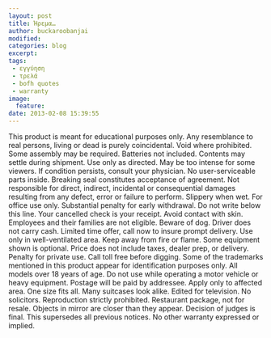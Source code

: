 ```yaml
---
layout: post
title: Ήρεμα…
author: buckaroobanjai
modified:
categories: blog
excerpt:
tags:
 - εγγύηση
 - τρελά
 - bofh quotes
 - warranty
image:
  feature:
date: 2013-02-08 15:39:55
---
```


This product is meant for educational purposes only.  Any resemblance to real persons, living or dead is purely coincidental.  Void where prohibited.  Some assembly may be required.  Batteries not included.  Contents may settle during shipment.  Use only as directed.  May be too intense for some viewers. If condition persists, consult your physician.  No user-serviceable parts inside. Breaking seal constitutes acceptance of agreement.  Not responsible for direct, indirect, incidental or consequential damages resulting from any defect, error or failure to perform.  Slippery when wet.  For office use only.  Substantial penalty for early withdrawal.  Do not write below this line.  Your cancelled check is your receipt.  Avoid contact with skin.  Employees and their families are not eligible.  Beware of dog.  Driver does not carry cash.  Limited time offer, call now to insure prompt delivery.  Use only in well-ventilated area. Keep away from fire or flame.  Some equipment shown is optional.  Price does not include taxes, dealer prep, or delivery.  Penalty for private use.  Call toll free before digging.  Some of the trademarks mentioned in this product appear for identification purposes only.  All models over 18 years of age.  Do not use while operating a motor vehicle or heavy equipment.  Postage will be paid by addressee.  Apply only to affected area.  One size fits all.  Many suitcases look alike.  Edited for television.  No solicitors.  Reproduction strictly prohibited.  Restaurant package, not for resale.  Objects in mirror are closer than they appear.  Decision of judges is final.  This supersedes all previous notices.  No other warranty expressed or implied.
